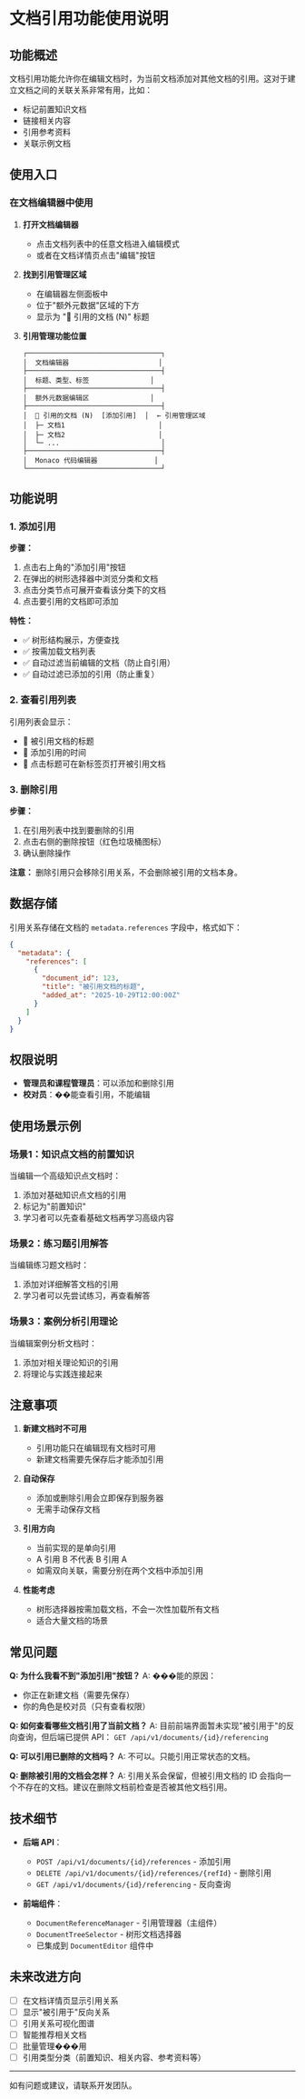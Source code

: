 # 文档引用功能使用说明

## 功能概述

文档引用功能允许你在编辑文档时，为当前文档添加对其他文档的引用。这对于建立文档之间的关联关系非常有用，比如：
- 标记前置知识文档
- 链接相关内容
- 引用参考资料
- 关联示例文档

## 使用入口

### 在文档编辑器中使用

1. **打开文档编辑器**
   - 点击文档列表中的任意文档进入编辑模式
   - 或者在文档详情页点击"编辑"按钮

2. **找到引用管理区域**
   - 在编辑器左侧面板中
   - 位于"额外元数据"区域的下方
   - 显示为 "🔗 引用的文档 (N)" 标题

3. **引用管理功能位置**
   ```
   ┌─────────────────────────────────┐
   │  文档编辑器                      │
   ├─────────────────────────────────┤
   │  标题、类型、标签               │
   ├─────────────────────────────────┤
   │  额外元数据编辑区               │
   ├─────────────────────────────────┤
   │  🔗 引用的文档 (N)  [添加引用]  │  ← 引用管理区域
   │  ├─ 文档1                       │
   │  ├─ 文档2                       │
   │  └─ ...                         │
   ├─────────────────────────────────┤
   │  Monaco 代码编辑器              │
   └─────────────────────────────────┘
   ```

## 功能说明

### 1. 添加引用

**步骤：**
1. 点击右上角的"添加引用"按钮
2. 在弹出的树形选择器中浏览分类和文档
3. 点击分类节点可展开查看该分类下的文档
4. 点击要引用的文档即可添加

**特性：**
- ✅ 树形结构展示，方便查找
- ✅ 按需加载文档列表
- ✅ 自动过滤当前编辑的文档（防止自引用）
- ✅ 自动过滤已添加的引用（防止重复）

### 2. 查看引用列表

引用列表会显示：
- 📄 被引用文档的标题
- 📅 添加引用的时间
- 🔗 点击标题可在新标签页打开被引用文档

### 3. 删除引用

**步骤：**
1. 在引用列表中找到要删除的引用
2. 点击右侧的删除按钮（红色垃圾桶图标）
3. 确认删除操作

**注意：** 删除引用只会移除引用关系，不会删除被引用的文档本身。

## 数据存储

引用关系存储在文档的 `metadata.references` 字段中，格式如下：

```json
{
  "metadata": {
    "references": [
      {
        "document_id": 123,
        "title": "被引用文档的标题",
        "added_at": "2025-10-29T12:00:00Z"
      }
    ]
  }
}
```

## 权限说明

- **管理员和课程管理员**：可以添加和删除引用
- **校对员**：��能查看引用，不能编辑

## 使用场景示例

### 场景1：知识点文档的前置知识

当编辑一个高级知识点文档时：
1. 添加对基础知识点文档的引用
2. 标记为"前置知识"
3. 学习者可以先查看基础文档再学习高级内容

### 场景2：练习题引用解答

当编辑练习题文档时：
1. 添加对详细解答文档的引用
2. 学习者可以先尝试练习，再查看解答

### 场景3：案例分析引用理论

当编辑案例分析文档时：
1. 添加对相关理论知识的引用
2. 将理论与实践连接起来

## 注意事项

1. **新建文档时不可用**
   - 引用功能只在编辑现有文档时可用
   - 新建文档需要先保存后才能添加引用

2. **自动保存**
   - 添加或删除引用会立即保存到服务器
   - 无需手动保存文档

3. **引用方向**
   - 当前实现的是单向引用
   - A 引用 B 不代表 B 引用 A
   - 如需双向关联，需要分别在两个文档中添加引用

4. **性能考虑**
   - 树形选择器按需加载文档，不会一次性加载所有文档
   - 适合大量文档的场景

## 常见问题

**Q: 为什么我看不到"添加引用"按钮？**
A: ���能的原因：
- 你正在新建文档（需要先保存）
- 你的角色是校对员（只有查看权限）

**Q: 如何查看哪些文档引用了当前文档？**
A: 目前前端界面暂未实现"被引用于"的反向查询，但后端已提供 API：
`GET /api/v1/documents/{id}/referencing`

**Q: 可以引用已删除的文档吗？**
A: 不可以。只能引用正常状态的文档。

**Q: 删除被引用的文档会怎样？**
A: 引用关系会保留，但被引用文档的 ID 会指向一个不存在的文档。建议在删除文档前检查是否被其他文档引用。

## 技术细节

- **后端 API**：
  - `POST /api/v1/documents/{id}/references` - 添加引用
  - `DELETE /api/v1/documents/{id}/references/{refId}` - 删除引用
  - `GET /api/v1/documents/{id}/referencing` - 反向查询

- **前端组件**：
  - `DocumentReferenceManager` - 引用管理器（主组件）
  - `DocumentTreeSelector` - 树形文档选择器
  - 已集成到 `DocumentEditor` 组件中

## 未来改进方向

- [ ] 在文档详情页显示引用关系
- [ ] 显示"被引用于"反向关系
- [ ] 引用关系可视化图谱
- [ ] 智能推荐相关文档
- [ ] 批量管理���用
- [ ] 引用类型分类（前置知识、相关内容、参考资料等）

---

如有问题或建议，请联系开发团队。
